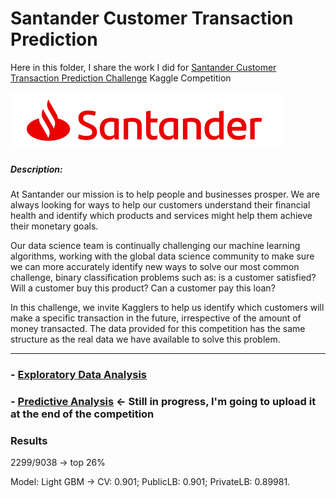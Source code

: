 # Santander Customer Transaction Prediction

Here in this folder, I share the work I did for [Santander Customer Transaction Prediction Challenge](https://www.kaggle.com/c/santander-customer-transaction-prediction) Kaggle Competition

![Santander](https://github.com/FedericoRaimondi/me/blob/master/Santander_Customer_Transaction_Prediction/Exploratory_Data_Analysis/im-wcsanusa-logo-7-19-18.png)

##### _Description:_
At Santander our mission is to help people and businesses prosper. We are always looking for ways to help our customers understand their financial health and identify which products and services might help them achieve their monetary goals.

Our data science team is continually challenging our machine learning algorithms, working with the global data science community to make sure we can more accurately identify new ways to solve our most common challenge, binary classification problems such as: is a customer satisfied? Will a customer buy this product? Can a customer pay this loan?

In this challenge, we invite Kagglers to help us identify which customers will make a specific transaction in the future, irrespective of the amount of money transacted. The data provided for this competition has the same structure as the real data we have available to solve this problem.

-----------

### - [Exploratory Data Analysis](https://github.com/FedericoRaimondi/me/tree/master/Santander_Customer_Transaction_Prediction/Exploratory_Data_Analysis)
### - [Predictive Analysis]() <- Still in progress, I'm going to upload it at the end of the competition

### Results

2299/9038 -> top 26%

Model: Light GBM -> CV: 0.901; PublicLB: 0.901; PrivateLB: 0.89981.
